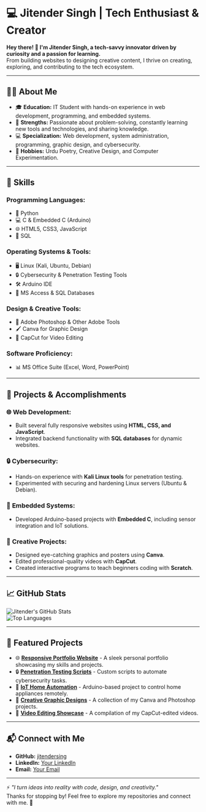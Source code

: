 # 💻 Jitender Singh | Tech Enthusiast & Creator  

**Hey there! 👋 I'm Jitender Singh, a tech-savvy innovator driven by curiosity and a passion for learning.**  
From building websites to designing creative content, I thrive on creating, exploring, and contributing to the tech ecosystem.

---

## 👨‍💻 About Me  
- 🎓 **Education:** IT Student with hands-on experience in web development, programming, and embedded systems.  
- 🌟 **Strengths:** Passionate about problem-solving, constantly learning new tools and technologies, and sharing knowledge.  
- 💻 **Specialization:** Web development, system administration, programming, graphic design, and cybersecurity.  
- 🎨 **Hobbies:** Urdu Poetry, Creative Design, and Computer Experimentation.  

---

## 🌟 Skills  

### **Programming Languages:**  
- 🐍 Python  
- 💻 C & Embedded C (Arduino)  
- 🌐 HTML5, CSS3, JavaScript  
- 🧮 SQL  

### **Operating Systems & Tools:**  
- 🖥️ Linux (Kali, Ubuntu, Debian)  
- 🔒 Cybersecurity & Penetration Testing Tools  
- 🛠️ Arduino IDE  
- 📂 MS Access & SQL Databases  

### **Design & Creative Tools:**  
- 🎨 Adobe Photoshop & Other Adobe Tools  
- 🖌️ Canva for Graphic Design  
- 🎥 CapCut for Video Editing  

### **Software Proficiency:**  
- 📊 MS Office Suite (Excel, Word, PowerPoint)  

---

## 🚀 Projects & Accomplishments  

### 🌐 **Web Development:**  
- Built several fully responsive websites using **HTML, CSS, and JavaScript**.  
- Integrated backend functionality with **SQL databases** for dynamic websites.  

### 🔒 **Cybersecurity:**  
- Hands-on experience with **Kali Linux tools** for penetration testing.  
- Experimented with securing and hardening Linux servers (Ubuntu & Debian).  

### 🔧 **Embedded Systems:**  
- Developed Arduino-based projects with **Embedded C**, including sensor integration and IoT solutions.  

### 🎨 **Creative Projects:**  
- Designed eye-catching graphics and posters using **Canva**.  
- Edited professional-quality videos with **CapCut**.  
- Created interactive programs to teach beginners coding with **Scratch**.  

---

## 📈 GitHub Stats  
![Jitender's GitHub Stats](https://github-readme-stats.vercel.app/api?username=jitendersing&show_icons=true&theme=radical)  
![Top Languages](https://github-readme-stats.vercel.app/api/top-langs/?username=jitendersing&layout=compact&theme=radical)  

---

## 📂 Featured Projects  
- 🌐 **[Responsive Portfolio Website](#)** - A sleek personal portfolio showcasing my skills and projects.  
- 🔒 **[Penetration Testing Scripts](#)** - Custom scripts to automate cybersecurity tasks.  
- 🔧 **[IoT Home Automation](#)** - Arduino-based project to control home appliances remotely.  
- 🎨 **[Creative Graphic Designs](#)** - A collection of my Canva and Photoshop projects.  
- 🎥 **[Video Editing Showcase](#)** - A compilation of my CapCut-edited videos.  

---

## 📬 Connect with Me  
- **GitHub:** [jitendersing](https://github.com/jitendersing)  
- **LinkedIn:** [Your LinkedIn](https://www.linkedin.com/in/jitender-singh-1580b8344?utm_source=share&utm_campaign=share_via&utm_content=profile&utm_medium=android_app)  
- **Email:** [Your Email](mailto:jscmcharan@gmail.com)  

---

⚡ _"I turn ideas into reality with code, design, and creativity."_  
Thanks for stopping by! Feel free to explore my repositories and connect with me. 🚀
